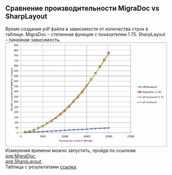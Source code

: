 ## Сравнение производительности MigraDoc vs SharpLayout

Время создания pdf файла в зависимости от количества строк в таблице. MigraDoc – степенная функция с показателем 1.75. SharpLayout – линейная зависимость.  
![r8.png](MigraDocVsSharpLayout.png?raw=true)    
Измерения времени можно запустить, пройдя по ссылкам  
[для MigraDoc](https://github.com/AVPolyakov/MigraDoc-samples/blob/PerformanceLongTable/samples/core/HelloWorld/Program.cs#L16),  
[для SharpLayout](https://github.com/AVPolyakov/SharpLayout/blob/PerformanceLongTable/SharpLayout.Tests/Program.cs#L11).  
Таблица с результатами [ссылка](MigraDocVsSharpLayout.xlsx?raw=true).
